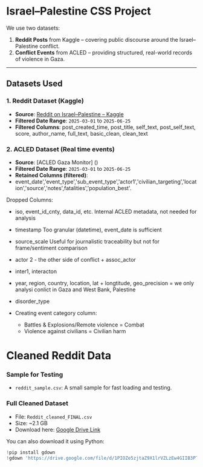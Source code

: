 # Israel–Palestine CSS Project

We use two datasets:

1. **Reddit Posts** from Kaggle – covering public discourse around the Israel–Palestine conflict.
2. **Conflict Events** from ACLED – providing structured, real-world records of violence in Gaza.

---

## Datasets Used

### 1. Reddit Dataset (Kaggle)

- **Source**: [Reddit on Israel–Palestine – Kaggle](https://www.kaggle.com/datasets/asaniczka/reddit-on-israel-palestine-daily-update)
- **Filtered Date Range**: `2025-03-01` to `2025-06-25`
- **Filtered Columns**: post_created_time, post_title, self_text, post_self_text, score, author_name, full_text,  basic_clean, clean_text

### 2. ACLED Dataset (Real time events)

- **Source**: [ACLED Gaza Monitor] ()
- **Filtered Date Range**: `2025-03-01` to `2025-06-25`
- **Retained Columns (filtered)**:
- event_date','event_type','sub_event_type','actor1','civilian_targeting','location','source','notes',fatalities','population_best'.

Dropped Columns:
- iso, event_id_cnty, data_id, etc.	Internal ACLED metadata, not needed for analysis
- timestamp	Too granular (datetime), event_date is sufficient
-  source_scale	Useful for journalistic traceability but not for frame/sentiment comparison
- actor 2 - the other side of conflict + assoc_actor
- inter1, interacton
- year, region, country, location, lat + longtitude, geo_precision = we only analysi conlict in Gaza and West Bank, Palestine
- disorder_type


- Creating event category column:  
    - Battles & Explosions/Remote violence  = Combat
    - Violence against civilians = Civilian harm


# Cleaned Reddit Data

### Sample for Testing
- `reddit_sample.csv`: A small sample for fast loading and testing.

### Full Cleaned Dataset
- File: `Reddit_cleaned_FINAL.csv`
- Size: ~2.1 GB
- Download here: [Google Drive Link](https://drive.google.com/file/d/1PIOZe5zjtaZ9X1lrVZLzEw4GIIB3PT_A/view?usp=sharing)

You can also download it using Python:

```python
!pip install gdown
!gdown 'https://drive.google.com/file/d/1PIOZe5zjtaZ9X1lrVZLzEw4GIIB3PT_A/view?usp=sharing'

